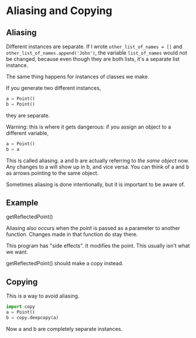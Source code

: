 
# Aliasing and Copying

## Aliasing

Different instances are separate. If I wrote `other_list_of_names = []` and `other_list_of_names.append('John')`, the variable `list_of_names` would not be changed, because even though they are both lists, it's a separate list instance.

The same thing happens for instances of classes we make.

If you generate two different instances, 

```python
a = Point()
b = Point()
```

they are separate.

Warning: this is where it gets dangerous: if you assign an object to a different variable,

```python
a = Point()
b = a
```

This is called aliasing. a and b are actually referring to *the same object* now. Any changes to a will show up in b, and vice versa. You can think of a and b as arrows pointing to the same object.

Sometimes aliasing is done intentionally, but it is important to be aware of.

## Example

getReflectedPoint()

Aliasing also occurs when the point is passed as a parameter to another function. Changes made in that function do stay there.

This program has "side effects". It modifies the point. This usually isn't what we want.

getReflectedPoint() should make a copy instead.


## Copying

This is a way to avoid aliasing.

```python
import copy
a = Point()
b = copy.deepcopy(a)
```

Now a and b are completely separate instances.

